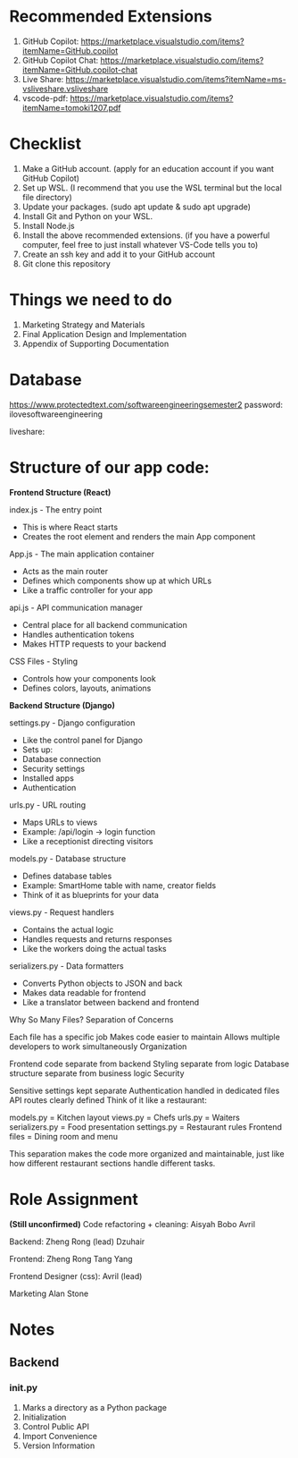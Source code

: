 # Recommended Extensions
1. GitHub Copilot: https://marketplace.visualstudio.com/items?itemName=GitHub.copilot
2. GitHub Copilot Chat: https://marketplace.visualstudio.com/items?itemName=GitHub.copilot-chat
3. Live Share: https://marketplace.visualstudio.com/items?itemName=ms-vsliveshare.vsliveshare
4. vscode-pdf: https://marketplace.visualstudio.com/items?itemName=tomoki1207.pdf

# Checklist
1. Make a GitHub account. (apply for an education account if you want GitHub Copilot)
2. Set up WSL. (I recommend that you use the WSL terminal but the local file directory)
3. Update your packages. (sudo apt update & sudo apt upgrade)
4. Install Git and Python on your WSL.
5. Install Node.js
6. Install the above recommended extensions. (if you have a powerful computer, feel free to just install whatever VS-Code tells you to)
7. Create an ssh key and add it to your GitHub account
8. Git clone this repository

# Things we need to do
1. Marketing Strategy and Materials
2. Final Application Design and Implementation
3. Appendix of Supporting Documentation

# Database

https://www.protectedtext.com/softwareengineeringsemester2
password: ilovesoftwareengineering

liveshare:

# Structure of our app code:
**Frontend Structure (React)**

index.js - The entry point
- This is where React starts
- Creates the root element and renders the main App component

App.js - The main application container
- Acts as the main router
- Defines which components show up at which URLs
- Like a traffic controller for your app

api.js - API communication manager
- Central place for all backend communication
- Handles authentication tokens
- Makes HTTP requests to your backend

CSS Files - Styling
- Controls how your components look
- Defines colors, layouts, animations

**Backend Structure (Django)**

settings.py - Django configuration
- Like the control panel for Django
- Sets up:
- Database connection
- Security settings
- Installed apps
- Authentication

urls.py - URL routing
- Maps URLs to views
- Example: /api/login → login function
- Like a receptionist directing visitors

models.py - Database structure
- Defines database tables
- Example: SmartHome table with name, creator fields
- Think of it as blueprints for your data

views.py - Request handlers
- Contains the actual logic
- Handles requests and returns responses
- Like the workers doing the actual tasks

serializers.py - Data formatters
- Converts Python objects to JSON and back
- Makes data readable for frontend
- Like a translator between backend and frontend

Why So Many Files?
Separation of Concerns

Each file has a specific job
Makes code easier to maintain
Allows multiple developers to work simultaneously
Organization

Frontend code separate from backend
Styling separate from logic
Database structure separate from business logic
Security

Sensitive settings kept separate
Authentication handled in dedicated files
API routes clearly defined
Think of it like a restaurant:

models.py = Kitchen layout
views.py = Chefs
urls.py = Waiters
serializers.py = Food presentation
settings.py = Restaurant rules
Frontend files = Dining room and menu

This separation makes the code more organized and maintainable, just like how different restaurant sections handle different tasks.

# Role Assignment
**(Still unconfirmed)**
Code refactoring + cleaning:
Aisyah
Bobo
Avril

Backend:
Zheng Rong (lead)
Dzuhair

Frontend:
Zheng Rong
Tang Yang

Frontend Designer (css):
Avril (lead)

Marketing
Alan
Stone

# Notes
## Backend
### __init__.py
1. Marks a directory as a Python package
2. Initialization
3. Control Public API
4. Import Convenience
5. Version Information